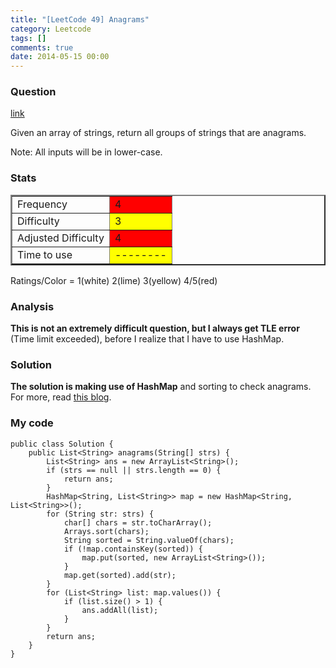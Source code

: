 ```yaml
---
title: "[LeetCode 49] Anagrams"
category: Leetcode
tags: []
comments: true
date: 2014-05-15 00:00
---
```



### Question

[link](http://oj.leetcode.com/problems/anagrams/)

<div class="question-content">
            <p></p><p>Given an array of strings, return all groups of strings that are anagrams.
</p>

<p>Note: All inputs will be in lower-case.</p><p></p>
          </div>

### Stats

<table border="2">
	<tr>
		<td>Frequency</td>
		<td bgcolor="red">4</td>
	</tr>
	<tr>
		<td>Difficulty</td>
		<td bgcolor="yellow">3</td>
	</tr>
	<tr>
		<td>Adjusted Difficulty</td>
		<td bgcolor="red">4</td>
	</tr>
	<tr>
		<td>Time to use</td>
		<td bgcolor="yellow">--------</td>
	</tr>
</table>

Ratings/Color = 1(white) 2(lime) 3(yellow) 4/5(red)

### Analysis

**This is not an extremely difficult question, but I always get TLE error** (Time limit exceeded), before I realize that I have to use HashMap.

### Solution

**The solution is making use of HashMap** and sorting to check anagrams. For more, read [this blog](http://blog.csdn.net/xudli/article/details/8550425).

### My code

    public class Solution {
        public List<String> anagrams(String[] strs) {
            List<String> ans = new ArrayList<String>();
            if (strs == null || strs.length == 0) {
                return ans;
            }
            HashMap<String, List<String>> map = new HashMap<String, List<String>>();
            for (String str: strs) {
                char[] chars = str.toCharArray();
                Arrays.sort(chars);
                String sorted = String.valueOf(chars);
                if (!map.containsKey(sorted)) {
                    map.put(sorted, new ArrayList<String>());
                }
                map.get(sorted).add(str);
            }
            for (List<String> list: map.values()) {
                if (list.size() > 1) {
                    ans.addAll(list);
                }
            }
            return ans;
        }
    }
